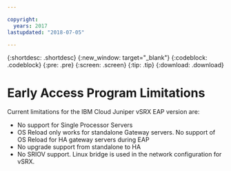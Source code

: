 ```yaml
---

copyright:
  years: 2017
lastupdated: "2018-07-05"

---
```


{:shortdesc: .shortdesc}
{:new_window: target="_blank"}
{:codeblock: .codeblock}
{:pre: .pre}
{:screen: .screen}
{:tip: .tip}
{:download: .download}

# Early Access Program Limitations

Current limitations for the IBM Cloud Juniper vSRX EAP version are:
* No support for Single Processor Servers
* OS Reload only works for standalone Gateway servers. No support of OS Reload for HA gateway servers during EAP
* No upgrade support from standalone to HA
* No SRIOV support. Linux bridge is used in the network configuration for vSRX.
